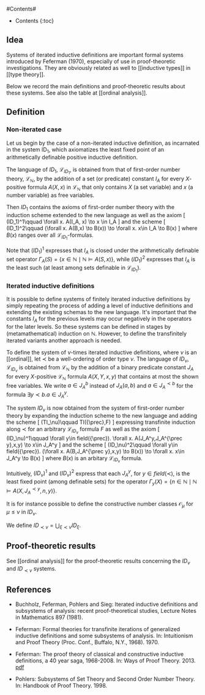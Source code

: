#Contents#
* Contents
{:toc}

## Idea

Systems of iterated inductive definitions are important formal systems introduced by Feferman (1970), especially of use in proof-theoretic investigations. They are obviously related as well to [[inductive types]] in [[type theory]].

Below we record the main definitions and proof-theoretic results about these systems. See also the table at [[ordinal analysis]].

## Definition

### Non-iterated case

Let us begin by the case of a non-iterated inductive definition, as incarnated in the system ID$_1$, which axiomatizes the least fixed point of an arithmetically definable positive inductive definition.

The language of $ID_1$, $\mathcal{L}_{ID_1}$, is obtained from that of first-order number theory, $\mathcal{L}_{\mathbb{N}}$, by the addition of a set (or predicate) constant $I_A$ for every $X$-positive formula $A(X,x)$ in $\mathcal{L}_{\mathbb{N}}$ that only contains $X$ (a set variable) and $x$ (a number variable) as free variables.

Then $ID_1$ contains the axioms of first-order number theory with the induction scheme extended to the new language as well as the axiom
\[
  (ID_1)^1\qquad
  \forall x. A(I_A, x) \to x \in I_A
\]
and the scheme
\[
  (ID_1)^2\qquad
  (\forall x. A(B,x) \to B(x)) \to \forall x. x\in I_A \to B(x)
\]
where $B(x)$ ranges over all $\mathcal{L}_{ID_1}$-formulas.

Note that $(ID_1)^1$ expresses that $I_A$ is closed under the arithmetically definable set operator $\Gamma_A(S) = \{ x\in\mathbb{N} \mid \mathbb{N} \vDash A(S,x) \}$, while $(ID_1)^2$ expresses that $I_A$ is the least such (at least among sets definable in $\mathcal{L}_{ID_1}$).

### Iterated inductive definitions

It is possible to define systems of finitely iterated inductive definitions by simply repeating the process of adding a level of inductive definitions and extending the existing schemas to the new language. It's important that the constants $I_A$ for the previous levels may occur negatively in the operators for the later levels. So these systems can be defined in stages by (metamathematical) induction on $\mathbb{N}$. However, to define the transfinitely iterated variants another approach is needed.

To define the system of $\nu$-times iterated inductive definitions, where $\nu$ is an [[ordinal]], let ${\prec}$ be a well-ordering of order type $\nu$. The language of $ID_\nu$, $\mathcal{L}_{ID_\nu}$ is obtained from $\mathcal{L}_{\mathbb{N}}$ by the addition of a binary predicate constant $J_A$ for every $X$-positive $\mathcal{L}_{\mathbb{N}}$ formula $A(X,Y,x,y)$ that contains at most the shown free variables. We write $a\in J_A^b$ instead of $J_A(a,b)$ and $a\in J_A^{\prec b}$ for the formula $\exists y\prec b. a\in J_A^y$.

The system $ID_\nu$ is now obtained from the system of first-order number theory by expanding the induction scheme to the new language and adding
the scheme
\[
  (TI_\nu)\qquad
  TI({\prec},F)
\]
expressing transfinite induction along ${\prec}$ for an arbitrary $\mathcal{L}_{ID_\nu}$ formula $F$ as well as the axiom
\[
  (ID_\nu)^1\qquad
  \forall y\in field({\prec}). \forall x.
  A(J_A^y,J_A^{\prec y},x,y) \to x\in J_A^y
\]
and the scheme
\[
  (ID_\nu)^2\qquad
  \forall y\in field({\prec}).
  (\forall x. A(B,J_A^{\prec y},x,y) \to B(x))
  \to \forall x. x\in J_A^y \to B(x)
\]
where $B(x)$ is an arbitary $\mathcal{L}_{ID_\nu}$ formula.

Intuitively, $(ID_\nu)^1$ and $(ID_\nu)^2$ express that each $J_A^y$, for $y\in field({\prec})$, is the least fixed point (among definable sets) for the operator $\Gamma_y(X) = \{ n\in\mathbb{N} \mid \mathbb{N} \vDash A(X,J_A^{\prec y},n,y) \}$.

It is for instance possible to define the constructive number classes $\mathcal{O}_\mu$ for $\mu\le\nu$ in $ID_\nu$.

We define $ID_{\prec\nu} = \bigcup_{\xi\prec\nu} ID_\xi$.

## Proof-theoretic results

See [[ordinal analysis]] for the proof-theoretic results concerning the $ID_\nu$ and $ID_{\prec\nu}$ systems.

## References

* Buchholz, Feferman, Pohlers and Sieg: Iterated inductive definitions and subsystems of analysis: recent proof-theoretical studies, Lecture Notes in Mathematics 897 (1981).

* Feferman: Formal theories for transfinite iterations of generalized inductive definitions and some subsystems of analysis. In: Intuitionism and Proof Theory (Proc. Conf., Buffalo, N.Y., 1968). 1970.

* Feferman: The proof theory of classical and constructive inductive definitions, a 40 year saga, 1968-2008. In: Ways of Proof Theory. 2013. [pdf](https://math.stanford.edu/~feferman/papers/id-saga.pdf)

* Pohlers: Subsystems of Set Theory and Second Order Number Theory. In: Handbook of Proof Theory. 1998.
